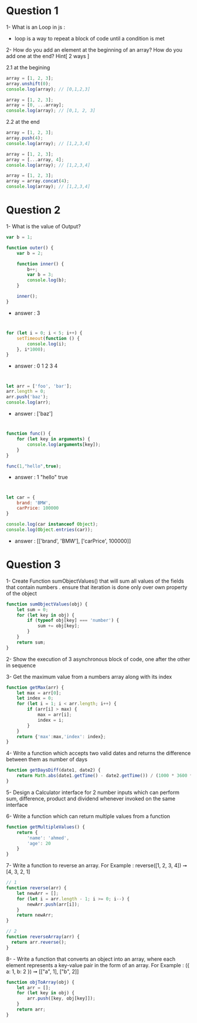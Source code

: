 # Question 1
 1- What is an Loop in js :
 - loop is a way to repeat a block of code until a condition is met

2- How do you add an element at the beginning of an array? How do you add one at the end? Hint[ 2 ways ]

2.1 at the begining
```javascript
array = [1, 2, 3];
array.unshift(0); 
console.log(array); // [0,1,2,3]
```
```javascript
array = [1, 2, 3];
array = [0, ...array]; 
console.log(array); // [0,1, 2, 3]
```

2.2 at the end
```javascript
array = [1, 2, 3];
array.push(4); 
console.log(array); // [1,2,3,4]
```
```javascript
array = [1, 2, 3];
array = [...array, 4]; 
console.log(array); // [1,2,3,4]
```
```javascript
array = [1, 2, 3];
array = array.concat(4); 
console.log(array); // [1,2,3,4]
```
#
# Question 2
1- What is the value of Output? 
```javascript
var b = 1;

function outer() {
    var b = 2;

    function inner() {
        b++;
        var b = 3;
        console.log(b);
    }

    inner();
}
```

- answer : 3
#

```javascript
for (let i = 0; i < 5; i++) {
    setTimeout(function () {
        console.log(i);
    }, i*1000);
}
```

- answer : 0 1 2 3 4 
#
```javascript
let arr = ['foo', 'bar'];
arr.length = 0;
arr.push('baz');
console.log(arr); 
```

- answer : ['baz']
#
```javascript
function func() {
    for (let key in arguments) {
        console.log(arguments[key]);
    }
}

func(1,"hello",true);

```

- answer : 1 "hello" true
#
```javascript
let car = {
    brand: 'BMW',
    carPrice: 100000
}

console.log(car instanceof Object);
console.log(Object.entries(car));

```

- answer : [['brand', 'BMW'], ['carPrice', 100000]]

# Question 3

1-  Create Function sumObjectValues() that will sum all values of 
the fields that contain numbers . ensure that iteration is 
done only over own property of the object
```javascript
function sumObjectValues(obj) {
    let sum = 0;
    for (let key in obj) {
        if (typeof obj[key] === 'number') {
            sum += obj[key];
        }
    }
    return sum;
}
```
2-  Show the execution of 3 asynchronous block of code, one after 
the other in sequence

3- Get the maximum value from a numbers array along with its index
```javascript
function getMax(arr) {
    let max = arr[0];
    let index = 0;
    for (let i = 1; i < arr.length; i++) {
        if (arr[i] > max) {
            max = arr[i];
            index = i;
        }
    }
    return {'max':max,'index': index};
}
```
4- Write a function which accepts two valid dates and returns the 
difference between them as number of days
```javascript
function getDaysDiff(date1, date2) {
    return Math.abs(date1.getTime() - date2.getTime()) / (1000 * 3600 * 24);
}
```
5- Design a Calculator interface for 2 number inputs which can 
perform sum, difference, product and dividend whenever invoked 
on the same interface

6-  Write a function which can return multiple values from a function
```javascript
function getMultipleValues() {
    return {
        'name': 'ahmed',
        'age': 20
    }
}
```

7- Write a function to reverse an array. For Example : 
reverse([1, 2, 3, 4]) ➞ [4, 3, 2, 1]
```javascript
// 1
function reverse(arr) {
    let newArr = [];
    for (let i = arr.length - 1; i >= 0; i--) {
        newArr.push(arr[i]);
    }
    return newArr;
}

// 2
function reverseArray(arr) {
  return arr.reverse();
}
```

8- - Write a function that converts an object into an array, where each 
element represents a key-value pair in the form of an array. 
For Example : 
 ({ a: 1, b: 2 }) ➞ [["a", 1], ["b", 2]] 
```javascript
function objToArray(obj) {
    let arr = [];
    for (let key in obj) {
        arr.push([key, obj[key]]);
    }
    return arr;
}
```
